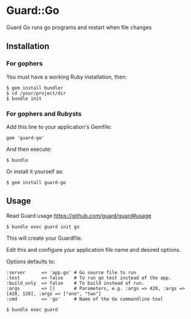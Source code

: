 # Guard::Go

Guard Go runs go programs and restart when file changes

## Installation

### For gophers

You must have a working Ruby installation, then:

    $ gem install bundler
    $ cd /your/project/dir
    $ bundle init

### For gophers and Rubysts

Add this line to your application's Gemfile:

    gem 'guard-go'

And then execute:

    $ bundle

Or install it yourself as:

    $ gem install guard-go

## Usage

Read Guard usage https://github.com/guard/guard#usage

    $ bundle exec guard init go

This will create your Guardfile.

Edit this and configure your application file name and desired options.

Options defaults to:

    :server      => 'app.go' # Go source file to run
    :test        => false    # To run go test instead of the app.
    :build_only  => false    # To build instead of run.
    :args        => []       # Parameters, e.g. :args => 420, :args => [420, 120], :args => ["one", "two"]
    :cmd         => 'go'     # Name of the Go commandline tool

    $ bundle exec guard
